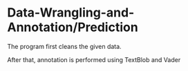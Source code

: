 # Data-Wrangling-and-Annotation/Prediction

The program first cleans the given data.

After that, annotation is performed using TextBlob and Vader

